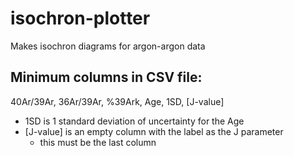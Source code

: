 # isochron-plotter
Makes isochron diagrams for argon-argon data

## Minimum columns in CSV file:

40Ar/39Ar, 36Ar/39Ar, %39Ark, Age, 1SD, [J-value]

 - 1SD is 1 standard deviation of uncertainty for the Age
 - [J-value] is an empty column with the label as the J parameter
    - this must be the last column
